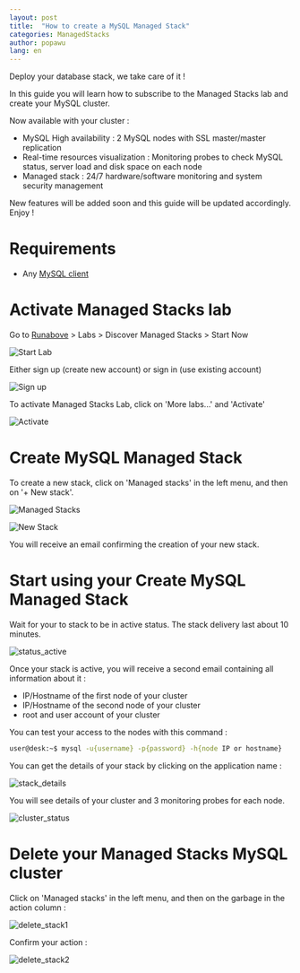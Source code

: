 ```yaml
---
layout: post
title:  "How to create a MySQL Managed Stack"
categories: ManagedStacks
author: popawu
lang: en
---
```


Deploy your database stack, we take care of it !

In this guide you will learn how to subscribe to the Managed Stacks lab and create your MySQL cluster.

Now available with your cluster :

- MySQL High availability : 2 MySQL nodes with SSL master/master replication
- Real-time resources visualization : Monitoring probes to check MySQL status, server load and disk space on each node
- Managed stack : 24/7 hardware/software monitoring and system security management

New features will be added soon and this guide will be updated accordingly.
Enjoy !


Requirements
============

 * Any [MySQL client][programs-client]

Activate Managed Stacks lab
===========================

Go to [Runabove][runabove] > Labs > Discover Managed Stacks > Start Now

![Start Lab][]

Either sign up (create new account) or sign in (use existing account)

![Sign up][]

To activate Managed Stacks Lab, click on 'More labs...' and 'Activate'

![Activate][]

Create MySQL Managed Stack
============================

To create a new stack, click on 'Managed stacks' in the left menu, and then on '+ New stack'.

![Managed Stacks][]

![New Stack][]

You will receive an email confirming the creation of your new stack.

Start using your Create MySQL Managed Stack
===========================================

Wait for your to stack to be in active status. The stack delivery last about 10 minutes.

![status_active][]

Once your stack is active, you will receive a second email containing all information about it :
* IP/Hostname of the first node of your cluster
* IP/Hostname of the second node of your cluster
* root and user account of your cluster

You can test your access to the nodes with this command :
```bash
user@desk:~$ mysql -u{username} -p{password} -h{node IP or hostname}
```

You can get the details of your stack by clicking on the application name :

![stack_details][]

You will see details of your cluster and 3 monitoring probes for each node.

![cluster_status][]

Delete your Managed Stacks MySQL cluster
========================================

Click on 'Managed stacks' in the left menu, and then on the garbage in the action column :

![delete_stack1][]

Confirm your action :

![delete_stack2][]

[programs-client]: http://dev.mysql.com/doc/refman/5.7/en/programs-client.html
[runabove]:https://www.runabove.com/index.xml
[Start Lab]: https://cdn.rawgit.com/runabove/knowledge-base/master/images/2015-12-10-create-mysql-managed-stack/start.png
[Sign up]: https://cdn.rawgit.com/runabove/knowledge-base/master/images/2015-12-10-create-mysql-managed-stack/signup.png
[Activate]: https://cdn.rawgit.com/runabove/knowledge-base/master/images/2015-12-10-create-mysql-managed-stack/activate.png
[Managed Stacks]: https://cdn.rawgit.com/runabove/knowledge-base/master/images/2015-12-10-create-mysql-managed-stack/menu_managed.png
[New Stack]: https://cdn.rawgit.com/runabove/knowledge-base/master/images/2015-12-10-create-mysql-managed-stack/new_stack.png
[status_active]: https://cdn.rawgit.com/runabove/knowledge-base/master/images/2015-12-10-create-mysql-managed-stack/status_active.png
[stack_details]: https://cdn.rawgit.com/runabove/knowledge-base/master/images/2015-12-10-create-mysql-managed-stack/stack_details.png
[cluster_status]: https://cdn.rawgit.com/runabove/knowledge-base/master/images/2015-12-10-create-mysql-managed-stack/cluster_status.png
[delete_stack1]: https://cdn.rawgit.com/runabove/knowledge-base/master/images/2015-12-10-create-mysql-managed-stack/delete_stack1.png
[delete_stack2]: https://cdn.rawgit.com/runabove/knowledge-base/master/images/2015-12-10-create-mysql-managed-stack/delete_stack2.png
